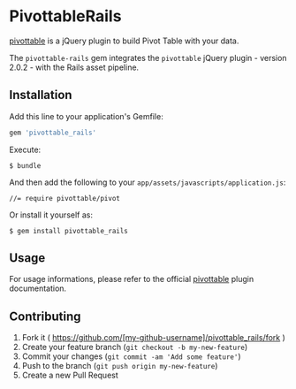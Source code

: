 # PivottableRails

[pivottable](https://github.com/nicolaskruchten/pivottable) is a jQuery plugin to build Pivot Table with your data.

The `pivottable-rails` gem integrates the `pivottable` jQuery plugin - version 2.0.2 - with the Rails asset pipeline.

## Installation

Add this line to your application's Gemfile:

```ruby
gem 'pivottable_rails'
```

Execute:

    $ bundle

And then add the following to your `app/assets/javascripts/application.js`:

	//= require pivottable/pivot

Or install it yourself as:

    $ gem install pivottable_rails

## Usage

For usage informations, please refer to the official [pivottable](https://github.com/nicolaskruchten/pivottable) plugin documentation.

## Contributing

1. Fork it ( https://github.com/[my-github-username]/pivottable_rails/fork )
2. Create your feature branch (`git checkout -b my-new-feature`)
3. Commit your changes (`git commit -am 'Add some feature'`)
4. Push to the branch (`git push origin my-new-feature`)
5. Create a new Pull Request

